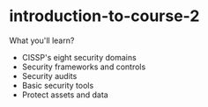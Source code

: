 # introduction-to-course-2


What you'll learn?

- CISSP's eight security domains
- Security frameworks and controls
- Security audits
- Basic security tools
- Protect assets and data
